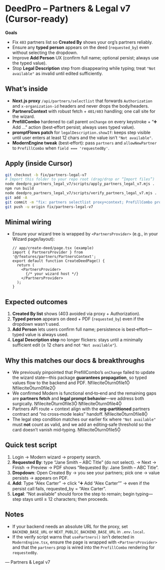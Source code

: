 # DeedPro – Partners & Legal v7 (Cursor-ready)

**Goals**
- Fix `403` partners list so **Created By** shows your org’s partners reliably.
- Ensure any **typed person** appears on the deed (`requested_by`) even without selecting the dropdown.
- Improve **Add Person** UX (confirm full name; optional persist; always use the typed value).
- Stop **Legal Description** step from disappearing while typing; treat `"Not available"` as invalid until edited sufficiently.

## What’s inside
- **Next.js proxy** `/api/partners/selectlist` that forwards `Authorization` and `x-organization-id` headers and never drops the body/headers.
- **PartnersContext** with robust fetch + `401/403` handling; one call site for the wizard.
- **PrefillCombo** hardened to call parent `onChange` on every keystroke + “➕ Add …” action (best‑effort persist; always uses typed value).
- **promptFlows patch** for `legalDescription.showIf`: keeps step visible until user enters at least 12 chars and the value isn’t `"Not available"`.
- **ModernEngine tweak** (best‑effort): pass `partners` and `allowNewPartner` to `PrefillCombo` when `field === 'requestedBy'`.

## Apply (inside Cursor)
```bash
git checkout -b fix/partners-legal-v7
# Import this folder to your repo root (drag/drop or “Import files”)
node deedpro_partners_legal_v7/scripts/apply_partners_legal_v7.mjs .
npm run build
node deedpro_partners_legal_v7/scripts/verify_partners_legal_v7.mjs .
git add -A
git commit -m "fix: partners selectlist proxy+context; PrefillCombo propagation; legal showIf threshold"
git push -u origin fix/partners-legal-v7
```

## Minimal wiring
- Ensure your wizard tree is wrapped by `<PartnersProvider>` (e.g., in your Wizard page/layout):
  ```tsx
  // app/create-deed/page.tsx (example)
  import { PartnersProvider } from '@/features/partners/PartnersContext';
  export default function CreateDeedPage() {
    return (
      <PartnersProvider>
        {/* your wizard host */}
      </PartnersProvider>
    );
  }
  ```

## Expected outcomes
1) **Created By list** shows (403 avoided via proxy + Authorization).  
2) **Typed person** appears on deed + PDF (`requested_by`) even if the dropdown wasn’t used.  
3) **Add Person** lets users confirm full name; persistence is best‑effort—typed value is always used.  
4) **Legal Description step** no longer flickers: stays until a minimally sufficient edit (≥ 12 chars and not `"Not available"`).

## Why this matches our docs & breakthroughs
- We previously pinpointed that PrefillCombo’s `onChange` failed to update the wizard state—this package **guarantees propagation**, so typed values flow to the backend and PDF. fileciteturn0file1 fileciteturn0file2
- We confirmed Modern is functional end‑to‑end and the remaining gaps are **partners fetch** and **legal prompt behavior**—we address both surgically. fileciteturn0file3 fileciteturn0file4
- Partners API route + context align with the **org‑partitioned** partners contract and “no cross‑mode leaks” handoff. fileciteturn0file8
- The legal step condition matches our earlier fix where `"Not available"` must **not** count as valid, and we add an editing‑safe threshold so the card doesn’t vanish mid‑typing. fileciteturn0file5

## Quick test script
1. Login → Modern wizard → property search.  
2. **Requested By**: type “Jane Smith – ABC Title” (do not select). → Next → Finish → Preview → PDF shows “Requested By: Jane Smith – ABC Title”.  
3. **Dropdown**: Open Created By → you see your partners; pick one → value persists → appears on PDF.  
4. **Add**: Type “Alex Carter” → click “➕ Add “Alex Carter”” → even if the persist call fails, requested_by = “Alex Carter”.  
5. **Legal**: “Not available” should force the step to remain; begin typing—step stays until ≥ 12 characters; then proceeds.

## Notes
- If your backend needs an absolute URL for the proxy, set `BACKEND_BASE_URL` or `NEXT_PUBLIC_BACKEND_BASE_URL` in `.env.local`.
- If the verify script warns that `usePartners()` isn’t detected in `ModernEngine.tsx`, ensure the page is wrapped with `<PartnersProvider>` and that the `partners` prop is wired into the `PrefillCombo` rendering for `requestedBy`.

— Partners & Legal v7
